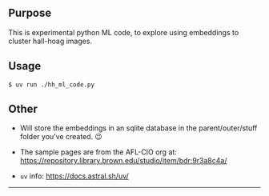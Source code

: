 ## Purpose

This is experimental python ML code, to explore using embeddings to cluster hall-hoag images.

## Usage

```
$ uv run ./hh_ml_code.py
```

## Other

- Will store the embeddings in an sqlite database in the parent/outer/stuff folder you've created. 😉

- The sample pages are from the AFL-CIO org at: <https://repository.library.brown.edu/studio/item/bdr:9r3a8c4a/>

- `uv` info: <https://docs.astral.sh/uv/>

---